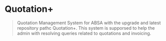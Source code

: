 # Quotation+

> Quotation Management System for ABSA with the upgrade and latest repository pathc Quotation+. This system is supporsed to help the admin with resolving queries related to quotations and invoicing.
